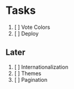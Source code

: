 # Tasks

1. [ ] Vote Colors
2. [ ] Deploy

## Later

1. [ ] Internationalization
1. [ ] Themes
1. [ ] Pagination

